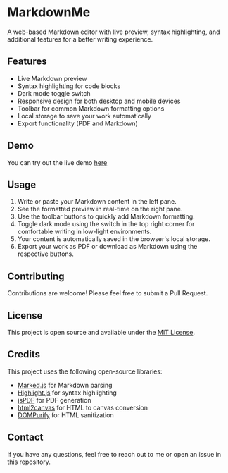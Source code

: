 # MarkdownMe
A web-based Markdown editor with live preview, syntax highlighting, and additional features for a better writing experience.

## Features

- Live Markdown preview
- Syntax highlighting for code blocks
- Dark mode toggle switch
- Responsive design for both desktop and mobile devices
- Toolbar for common Markdown formatting options
- Local storage to save your work automatically
- Export functionality (PDF and Markdown)

## Demo

You can try out the live demo [here](https://daniissac.com/markdown)

## Usage

1. Write or paste your Markdown content in the left pane.
2. See the formatted preview in real-time on the right pane.
3. Use the toolbar buttons to quickly add Markdown formatting.
4. Toggle dark mode using the switch in the top right corner for comfortable writing in low-light environments.
5. Your content is automatically saved in the browser's local storage.
6. Export your work as PDF or download as Markdown using the respective buttons.

## Contributing

Contributions are welcome! Please feel free to submit a Pull Request.

## License

This project is open source and available under the [MIT License](LICENSE).

## Credits

This project uses the following open-source libraries:
- [Marked.js](https://marked.js.org/) for Markdown parsing
- [Highlight.js](https://highlightjs.org/) for syntax highlighting
- [jsPDF](https://github.com/MrRio/jsPDF) for PDF generation
- [html2canvas](https://html2canvas.hertzen.com/) for HTML to canvas conversion
- [DOMPurify](https://github.com/cure53/DOMPurify) for HTML sanitization

## Contact

If you have any questions, feel free to reach out to me or open an issue in this repository.
